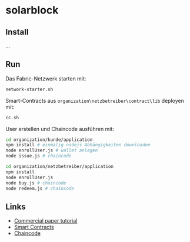 # solarblock
## Install
...

## Run

Das Fabric-Netzwerk starten mit:

```bash
network-starter.sh
```

Smart-Contracts aus `organization\netzbetreiber\contract\lib` deployen mit:

```bash
cc.sh
```


User erstellen und Chaincode ausführen mit:
```bash
cd organization/kunde/application
npm install # einmalig nodejs Abhängigkeiten downloaden
node enrollUser.js # wallet anlegen
node issue.js # chaincode
```

```bash
cd organization/netzbetreiber/application
npm install
node enrollUser.js
node buy.js # chaincode
node redeem.js # chaincode
```

## Links
* [Commercial paper tutorial](https://hyperledger-fabric.readthedocs.io/en/latest/tutorial/commercial_paper.html#examine-the-commercial-paper-smart-contract)
* [Smart Contracts](organization\netzbetreiber\contract\lib)
* [Chaincode](organization\kunde\application)
